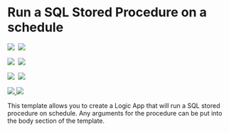 # Run a SQL Stored Procedure on a schedule

<IMG SRC="https://azbotstorage.blob.core.windows.net/badges/101-logic-app-sql-proc/PublicLastTestDate.svg" />&nbsp;
<IMG SRC="https://azbotstorage.blob.core.windows.net/badges/101-logic-app-sql-proc/PublicDeployment.svg" />&nbsp;

<IMG SRC="https://azbotstorage.blob.core.windows.net/badges/101-logic-app-sql-proc/FairfaxLastTestDate.svg" />&nbsp;
<IMG SRC="https://azbotstorage.blob.core.windows.net/badges/101-logic-app-sql-proc/FairfaxDeployment.svg" />&nbsp;

<IMG SRC="https://azbotstorage.blob.core.windows.net/badges/101-logic-app-sql-proc/BestPracticeResult.svg" />&nbsp;
<IMG SRC="https://azbotstorage.blob.core.windows.net/badges/101-logic-app-sql-proc/CredScanResult.svg" />&nbsp;

<a href="https://portal.azure.com/#create/Microsoft.Template/uri/https%3A%2F%2Fraw.githubusercontent.com%2FAzure%2Fazure-quickstart-templates%2Fmaster%2F101-logic-app-sql-proc%2Fazuredeploy.json" target="_blank">
    <img src="http://azuredeploy.net/deploybutton.png"/>
</a>
<a href="http://armviz.io/#/?load=https%3A%2F%2Fraw.githubusercontent.com%2FAzure%2Fazure-quickstart-templates%2Fmaster%2F101-logic-app-sql-proc%2Fazuredeploy.json" target="_blank">
    <img src="http://armviz.io/visualizebutton.png"/>
</a>

This template allows you to create a Logic App that will run a SQL stored procedure on schedule. Any arguments for the procedure can be put into the body section of the template.  
